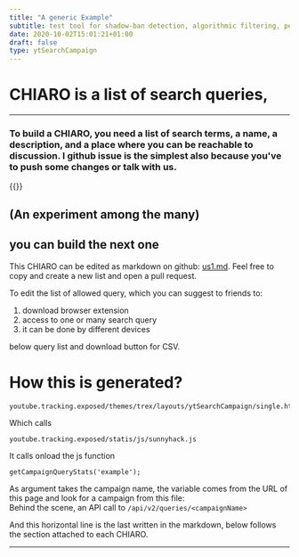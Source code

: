 ```yaml
---
title: "A generic Example"
subtitle: test tool for shadow-ban detection, algorithmic filtering, personalization in searches 
date: 2020-10-02T15:01:21+01:00
draft: false
type: ytSearchCampaign
---
```


# CHIARO is a list of search queries,

---

### To build a CHIARO, you need a list of search terms, a name, a description, and a place where you can be reachable to discussion. I github issue is the simplest also because you've to push some changes or talk with us.

{{<colorblock text="Each person gots different results! Collaboratively we can show what happen">}} 

## (An experiment among the many)
## you can build the next one

This CHIARO can be edited as markdown on github: [us1.md](https://github.com/tracking-exposed/youtube.tracking.exposed/blob/master/content/chiaro/us1.md). Feel free to copy and create a new list and open a pull request.

To edit the list of allowed query, which you can suggest to friends to:

1. download browser extension
2. access to one or many search query
3. it can be done by different devices

below query list and download button for CSV.

# How this is generated?

    youtube.tracking.exposed/themes/trex/layouts/ytSearchCampaign/single.html

Which calls

    youtube.tracking.exposed/statis/js/sunnyhack.js

It calls onload the js function 

    getCampaignQueryStats('example');

As argument takes the campaign name, the variable comes from the URL of this page and look for a campaign from this file:  
Behind the scene, an API call to  `/api/v2/queries/<campaignName>`

And this horizontal line is the last written in the markdown, below follows the section attached to each CHIARO.

---